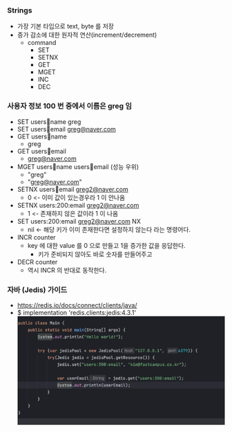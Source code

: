 ### Strings
- 가장 기본 타입으로 text, byte 를 저장
- 증가 감소에 대한 원자적 연산(increment/decrement)
  - command
    - SET
    - SETNX
    - GET
    - MGET
    - INC
    - DEC

### 사용자 정보 100 번 중에서 이름은 greg 임
- SET users:100:name greg
- SET users:100:email greg@naver.com
- GET users:100:name
  - greg
- GET users:100:email
  - greg@naver.com
- MGET users:100:name users:100:email (성능 우위)
  - "greg"
  - "greg@naver.com"
- SETNX users:100:email greg2@naver.com
  - 0 <- 이미 값이 있는경우라 1 이 안나옴
- SETNX users:200:email greg2@naver.com
  - 1 <- 존재하지 않은 값이라 1 이 나옴
- SET users:200:email greg2@naver.com NX
  - nil <- 해당 키가 이미 존재한다면 설정하지 않는다 라는 명령어다.
- INCR counter
  - key 에 대한 value 를 0 으로 만들고 1을 증가한 값을 응답한다.
    - 키가 준비되지 않아도 바로 숫자를 만들어주고 
- DECR counter
  - 역시 INCR 의 반대로 동작한다.
    
### 자바 (Jedis) 가이드
- https://redis.io/docs/connect/clients/java/
- $ implementation 'redis.clients:jedis:4.3.1'
![img_5.png](img_5.png)
